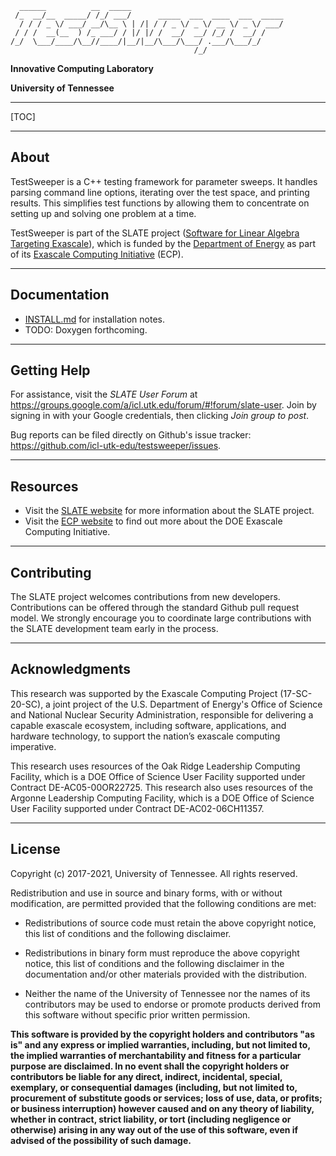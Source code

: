 
      ______          __  _____
     /_  __/__  _____/ /_/ ___/      _____  ___  ____  ___  _____
      / / / _ \/ ___/ __/\__ \ | /| / / _ \/ _ \/ __ \/ _ \/ ___/
     / / /  __(__  ) /_ ___/ / |/ |/ /  __/  __/ /_/ /  __/ /
    /_/  \___/____/\__//____/|__/|__/\___/\___/ .___/\___/_/
                                             /_/

**Innovative Computing Laboratory**

**University of Tennessee**

* * *

[TOC]

* * *

About
--------------------------------------------------------------------------------

TestSweeper is a C++ testing framework for parameter sweeps. It handles
parsing command line options, iterating over the test space, and
printing results. This simplifies test functions by allowing them to
concentrate on setting up and solving one problem at a time.

TestSweeper is part of the SLATE project
([Software for Linear Algebra Targeting Exascale](http://icl.utk.edu/slate/)),
which is funded by the [Department of Energy](https://energy.gov)
as part of its [Exascale Computing Initiative](https://exascaleproject.org)
(ECP).

* * *

Documentation
--------------------------------------------------------------------------------

* [INSTALL.md](INSTALL.md) for installation notes.
* TODO: Doxygen forthcoming.

* * *

Getting Help
--------------------------------------------------------------------------------

For assistance, visit the *SLATE User Forum* at
<https://groups.google.com/a/icl.utk.edu/forum/#!forum/slate-user>.
Join by signing in with your Google credentials, then clicking
*Join group to post*.

Bug reports can be filed directly on Github's issue tracker:
<https://github.com/icl-utk-edu/testsweeper/issues>.

* * *

Resources
--------------------------------------------------------------------------------

* Visit the [SLATE website](http://icl.utk.edu/slate/)
  for more information about the SLATE project.
* Visit the [ECP website](https://exascaleproject.org)
  to find out more about the DOE Exascale Computing Initiative.

* * *

Contributing
--------------------------------------------------------------------------------

The SLATE project welcomes contributions from new developers.
Contributions can be offered through the standard Github pull request model.
We strongly encourage you to coordinate large contributions with the SLATE
development team early in the process.

* * *

Acknowledgments
--------------------------------------------------------------------------------

This research was supported by the Exascale Computing Project (17-SC-20-SC), a
joint project of the U.S. Department of Energy's Office of Science and National
Nuclear Security Administration, responsible for delivering a capable exascale
ecosystem, including software, applications, and hardware technology, to support
the nation’s exascale computing imperative.

This research uses resources of the Oak Ridge Leadership Computing Facility,
which is a DOE Office of Science User Facility supported under Contract DE-AC05-00OR22725.
This research also uses resources of the Argonne Leadership Computing Facility,
which is a DOE Office of Science User Facility supported under Contract DE-AC02-06CH11357.

* * *

License
--------------------------------------------------------------------------------

Copyright (c) 2017-2021, University of Tennessee. All rights reserved.

Redistribution and use in source and binary forms, with or without
modification, are permitted provided that the following conditions are met:

* Redistributions of source code must retain the above copyright
  notice, this list of conditions and the following disclaimer.

* Redistributions in binary form must reproduce the above copyright
  notice, this list of conditions and the following disclaimer in the
  documentation and/or other materials provided with the distribution.

* Neither the name of the University of Tennessee nor the
  names of its contributors may be used to endorse or promote products
  derived from this software without specific prior written permission.

**This software is provided by the copyright holders and contributors "as is" and
any express or implied warranties, including, but not limited to, the implied
warranties of merchantability and fitness for a particular purpose are
disclaimed. In no event shall the copyright holders or contributors be liable
for any direct, indirect, incidental, special, exemplary, or consequential
damages (including, but not limited to, procurement of substitute goods or
services; loss of use, data, or profits; or business interruption) however
caused and on any theory of liability, whether in contract, strict liability, or
tort (including negligence or otherwise) arising in any way out of the use of
this software, even if advised of the possibility of such damage.**
